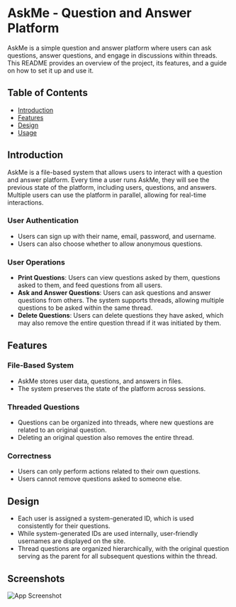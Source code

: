 # AskMe - Question and Answer Platform

AskMe is a simple question and answer platform where users can ask questions, answer questions, and engage in discussions within threads. This README provides an overview of the project, its features, and a guide on how to set it up and use it.

## Table of Contents

- [Introduction](#introduction)
- [Features](#features)
- [Design](#design)
- [Usage](#usage)

## Introduction

AskMe is a file-based system that allows users to interact with a question and answer platform. Every time a user runs AskMe, they will see the previous state of the platform, including users, questions, and answers. Multiple users can use the platform in parallel, allowing for real-time interactions.

### User Authentication

- Users can sign up with their name, email, password, and username.
- Users can also choose whether to allow anonymous questions.

### User Operations

- **Print Questions**: Users can view questions asked by them, questions asked to them, and feed questions from all users.
- **Ask and Answer Questions**: Users can ask questions and answer questions from others. The system supports threads, allowing multiple questions to be asked within the same thread.
- **Delete Questions**: Users can delete questions they have asked, which may also remove the entire question thread if it was initiated by them.

## Features

### File-Based System

- AskMe stores user data, questions, and answers in files.
- The system preserves the state of the platform across sessions.

### Threaded Questions

- Questions can be organized into threads, where new questions are related to an original question.
- Deleting an original question also removes the entire thread.

### Correctness

- Users can only perform actions related to their own questions.
- Users cannot remove questions asked to someone else.

## Design

- Each user is assigned a system-generated ID, which is used consistently for their questions.
- While system-generated IDs are used internally, user-friendly usernames are displayed on the site.
- Thread questions are organized hierarchically, with the original question serving as the parent for all subsequent questions within the thread.


## Screenshots

![App Screenshot](https://snipboard.io/wGcZN2.jpg)
